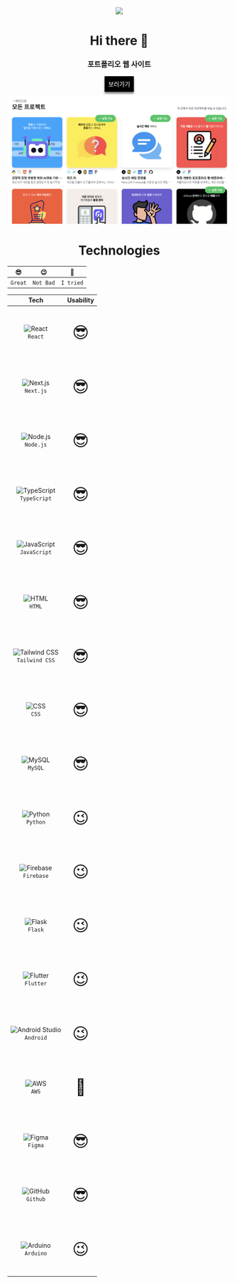 <div align="center">
      <a href="https://hits.seeyoufarm.com"
        ><img
          src="https://hits.seeyoufarm.com/api/count/incr/badge.svg?url=https%3A%2F%2Fgithub.com%2Fgjbae1212%2Fhit-counter&count_bg=%23000000&title_bg=%23000000&icon=jenkins.svg&icon_color=%23E7E7E7&title=%3Chello+%2F%3E%3B&edge_flat=false"
      /></a>
      <h1>Hi there 👋</h1>
      <div>
        <h3>포트폴리오 웹 사이트</h3>
        <button style="border: none; padding: 8px; margin-bottom: 8px; background-color: black; box-shadow: 0px 4px 4px gray">
          <a href="https://itsjh1242.github.io/portfolio/" style="color: white; text-decoration: none">보러가기</a>
        </button>
      </div>
      <img src="https://github.com/itsjh1242/itsjh1242/blob/431c52998c2923de6c9305fe4d7e788e2f3ce964/src/img/readme_portfolio.png" alt="portfolio" />
      <h1>Technologies</h1>
      <div align="center">
        <table style="border-spacing: 5px 2rem">
          <thead align="center">
            <th>😎</th>
            <th>😉</th>
            <th>🫣</th>
          </thead>
          <tbody align="center">
            <td><code>Great</code></td>
            <td><code>Not Bad</code></td>
            <td><code>I tried</code></td>
          </tbody>
        </table>
        <table style="text-align: center; border-spacing: 5px 2rem">
          <thead align="center">
            <th>Tech</th>
            <th>Usability</th>
          </thead>
          <tbody align="center">
            <tr>
              <td>
                <img
                  width="50"
                  src="https://user-images.githubusercontent.com/25181517/183897015-94a058a6-b86e-4e42-a37f-bf92061753e5.png"
                  alt="React"
                  title="React"
                />
                <div><code>React</code></div>
              </td>
              <td><p style="font-size: 36px">😎</p></td>
            </tr>
            <tr>
              <td>
                <img
                  width="50"
                  src="https://github.com/marwin1991/profile-technology-icons/assets/136815194/5f8c622c-c217-4649-b0a9-7e0ee24bd704"
                  alt="Next.js"
                  title="Next.js"
                />
                <div><code>Next.js</code></div>
              </td>
              <td><p style="font-size: 36px">😎</p></td>
            </tr>
            <tr>
              <td>
                <img
                  width="50"
                  src="https://user-images.githubusercontent.com/25181517/183568594-85e280a7-0d7e-4d1a-9028-c8c2209e073c.png"
                  alt="Node.js"
                  title="Node.js"
                />
                <div><code>Node.js</code></div>
              </td>
              <td><p style="font-size: 36px">😎</p></td>
            </tr>
            <tr>
              <td>
                <img
                  width="50"
                  src="https://user-images.githubusercontent.com/25181517/183890598-19a0ac2d-e88a-4005-a8df-1ee36782fde1.png"
                  alt="TypeScript"
                  title="TypeScript"
                />
                <div><code>TypeScript</code></div>
              </td>
              <td><p style="font-size: 36px">😎</p></td>
            </tr>
            <tr>
              <td>
                <img
                  width="50"
                  src="https://user-images.githubusercontent.com/25181517/117447155-6a868a00-af3d-11eb-9cfe-245df15c9f3f.png"
                  alt="JavaScript"
                  title="JavaScript"
                />
                <div><code>JavaScript</code></div>
              </td>
              <td><p style="font-size: 36px">😎</p></td>
            </tr>
            <tr>
              <td>
                <img
                  width="50"
                  src="https://user-images.githubusercontent.com/25181517/192158954-f88b5814-d510-4564-b285-dff7d6400dad.png"
                  alt="HTML"
                  title="HTML"
                />
                <div><code>HTML</code></div>
              </td>
              <td><p style="font-size: 36px">😎</p></td>
            </tr>
            <tr>
              <td>
                <img
                  width="50"
                  src="https://user-images.githubusercontent.com/25181517/202896760-337261ed-ee92-4979-84c4-d4b829c7355d.png"
                  alt="Tailwind CSS"
                  title="Tailwind CSS"
                />
                <div><code>Tailwind CSS</code></div>
              </td>
              <td><p style="font-size: 36px">😎</p></td>
            </tr>
            <tr>
              <td>
                <img
                  width="50"
                  src="https://user-images.githubusercontent.com/25181517/183898674-75a4a1b1-f960-4ea9-abcb-637170a00a75.png"
                  alt="CSS"
                  title="CSS"
                />
                <div><code>CSS</code></div>
              </td>
              <td><p style="font-size: 36px">😎</p></td>
            </tr>
            <tr>
              <td>
                <img
                  width="50"
                  src="https://user-images.githubusercontent.com/25181517/183896128-ec99105a-ec1a-4d85-b08b-1aa1620b2046.png"
                  alt="MySQL"
                  title="MySQL"
                />
                <div><code>MySQL</code></div>
              </td>
              <td><p style="font-size: 36px">😎</p></td>
            </tr>
            <tr>
              <td>
                <img
                  width="50"
                  src="https://user-images.githubusercontent.com/25181517/183423507-c056a6f9-1ba8-4312-a350-19bcbc5a8697.png"
                  alt="Python"
                  title="Python"
                />
                <div><code>Python</code></div>
              </td>
              <td><p style="font-size: 36px">😉</p></td>
            </tr>
            <tr>
              <td>
                <img
                  width="50"
                  src="https://user-images.githubusercontent.com/25181517/189716855-2c69ca7a-5149-4647-936d-780610911353.png"
                  alt="Firebase"
                  title="Firebase"
                />
                <div><code>Firebase</code></div>
              </td>
              <td><p style="font-size: 36px">😉</p></td>
            </tr>
            <tr>
              <td>
                <img
                  width="50"
                  src="https://user-images.githubusercontent.com/25181517/183423775-2276e25d-d43d-4e58-890b-edbc88e915f7.png"
                  alt="Flask"
                  title="Flask"
                />
                <div><code>Flask</code></div>
              </td>
              <td><p style="font-size: 36px">😉</p></td>
            </tr>
            <tr>
              <td>
                <img
                  width="50"
                  src="https://user-images.githubusercontent.com/25181517/186150365-da1eccce-6201-487c-8649-45e9e99435fd.png"
                  alt="Flutter"
                  title="Flutter"
                />
                <div><code>Flutter</code></div>
              </td>
              <td><p style="font-size: 36px">😉</p></td>
            </tr>
            <tr>
              <td>
                <img
                  width="50"
                  src="https://user-images.githubusercontent.com/25181517/192108895-20dc3343-43e3-4a54-a90e-13a4abbc57b9.png"
                  alt="Android Studio"
                  title="Android Studio"
                />
                <div><code>Android</code></div>
              </td>
              <td><p style="font-size: 36px">😉</p></td>
            </tr>
            <tr>
              <td>
                <img
                  width="50"
                  src="https://user-images.githubusercontent.com/25181517/183896132-54262f2e-6d98-41e3-8888-e40ab5a17326.png"
                  alt="AWS"
                  title="AWS"
                />
                <div><code>AWS</code></div>
              </td>
              <td><p style="font-size: 36px">🫣</p></td>
            </tr>
            <tr>
              <td>
                <img
                  width="50"
                  src="https://user-images.githubusercontent.com/25181517/189715289-df3ee512-6eca-463f-a0f4-c10d94a06b2f.png"
                  alt="Figma"
                  title="Figma"
                />
                <div><code>Figma</code></div>
              </td>
              <td><p style="font-size: 36px">😎</p></td>
            </tr>
            <tr>
              <td>
                <img
                  width="50"
                  src="https://user-images.githubusercontent.com/25181517/192108374-8da61ba1-99ec-41d7-80b8-fb2f7c0a4948.png"
                  alt="GitHub"
                  title="GitHub"
                />
                <div><code>Github</code></div>
              </td>
              <td><p style="font-size: 36px">😎</p></td>
            </tr>
            <tr>
              <td>
                <img
                  width="50"
                  src="https://github.com/marwin1991/profile-technology-icons/assets/136815194/a57a85ba-e2dd-4036-85b6-7e1532391627"
                  alt="Arduino"
                  title="Arduino"
                />
                <div><code>Arduino</code></div>
              </td>
              <td><p style="font-size: 36px">😉</p></td>
            </tr>
          </tbody>
        </table>
      </div>
    </div>
